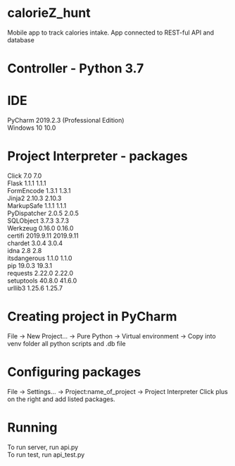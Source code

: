 # calorieZ_hunt
Mobile app to track calories intake. App connected to REST-ful API and database

# Controller - Python 3.7

# IDE
PyCharm 2019.2.3 (Professional Edition)  
Windows 10 10.0

# Project Interpreter - packages
Click	7.0	7.0  
Flask	1.1.1	1.1.1  
FormEncode	1.3.1	1.3.1  
Jinja2	2.10.3	2.10.3  
MarkupSafe	1.1.1	1.1.1  
PyDispatcher	2.0.5	2.0.5  
SQLObject	3.7.3	3.7.3  
Werkzeug	0.16.0	0.16.0  
certifi	2019.9.11	2019.9.11  
chardet	3.0.4	3.0.4  
idna	2.8	2.8  
itsdangerous	1.1.0	1.1.0  
pip	19.0.3	19.3.1  
requests	2.22.0	2.22.0  
setuptools	40.8.0	41.6.0  
urllib3	1.25.6	1.25.7  

# Creating project in PyCharm
File -> New Project... -> Pure Python -> Virtual environment ->
Copy into venv folder all python scripts and .db file

# Configuring packages
File -> Settings... -> Project:name_of_project ->
Project Interpreter
Click plus on the right and add listed packages.

# Running
To run server, run api.py  
To run test, run api_test.py

